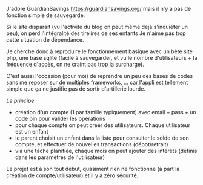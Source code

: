 J'adore GuardianSavings https://guardiansavings.org/ mais il n'y a pas de fonction simple de sauvegarde.

Si le site disparait (vu l'activité du blog on peut même déjà s'inquiéter un peu), on perd l'intégralité des tirelires de ses enfants
Je n'aime pas trop cette situation de dépendance.

Je cherche donc à reproduire le fonctionnement basique avec un bête site php, une base sqlite (facile à sauvegarder, et vu le nombre d'utilisateurs + la fréquence d'accès, on ne craint pas trop la surcharge).

C'est aussi l'occasion (pour moi) de reprendre un peu des bases de codes sans me reposer sur de multiples frameworks, ... car l'appli est tellement simple que ça ne justifie pas de sortir d'artillerie lourde.

*Le principe*
- création d'un compte (1 par famille typiquement) avec email + pass + un code pin pour valider les opérations
- pour chaque compte on peut créer des utilisateurs. Chaque utilisateur est un enfant
- le parent choisit un enfant dans la liste pour consulter le solde de son compte, et effectuer de nouvelles transactions (dépot/retrait)
- via une tâche planifiée, chaque mois on peut ajouter des intérêts (définis dans les paramètres de l'utilisateur)

Le projet est à son tout début, quasiment rien ne fonctionne (à part la création de compte/utilisateur) et il y a zéro sécurité.
